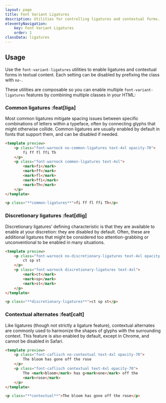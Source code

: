 ```yaml
---
layout: page
title: Font Variant Ligatures
description: Utilities for controlling ligatures and contextual forms.
eleventyNavigation:
    key: Font Variant Ligatures
    order: 1
classData: ligatures
---
```


## Usage

Use the `font-variant-ligatures` utilities to enable ligatures and contextual forms in textual content. Each setting can be disabled by prefixing the class with `no-`.

These utilities are composable so you can enable multiple `font-variant-ligatures` features by combining multiple classes in your HTML:

### Common ligatures :feat[liga]

Most common ligatures mitigate spacing issues between specific combinations of letters within a typeface, often by connecting glyphs that might otherwise collide. Common ligatures are usually enabled by default in fonts that support them, and can be disabled if needed.

```html orange
<template preview>
    <p class="font-warnock no-common-ligatures text-4xl opacity-70">
        fi ff fl ffi Th
    </p>
    <p class="font-warnock common-ligatures text-4xl">
        <mark>fi</mark>
        <mark>ff</mark>
        <mark>fl</mark>
        <mark>ffi</mark>
        <mark>Th</mark>
    </p>
</template>

<p class="**common-ligatures**">fi ff fl ffi Th</p>
```

### Discretionary ligatures :feat[dlig]

Discretionary ligatures’ defining characteristic is that they are available to enable at your discretion: they are disabled by default. Often, these are additional ligatures that might be considered too attention-grabbing or unconventional to be enabled in many situations.

```html rose
<template preview>
    <p class="font-warnock no-discretionary-ligatures text-4xl opacity-70">
        ct sp st
    </p>
    <p class="font-warnock discretionary-ligatures text-4xl">
        <mark>ct</mark>
        <mark>sp</mark>
        <mark>st</mark>
    </p>
</template>

<p class="**discretionary-ligatures**">ct sp st</p>
```

### Contextual alternates :feat[calt]

Like ligatures (though not strictly a ligature feature), contextual alternates are commonly used to harmonize the shapes of glyphs with the surrounding context. This feature is also enabled by default, except in Chrome, and cannot be disabled in Safari.

```html indigo
<template preview>
    <p class="font-caflisch no-contextual text-4xl opacity-70">
        The bloom has gone off the rose
    </p>
    <p class="font-caflisch contextual text-4xl opacity-70">
        The <mark>bloom</mark> has g<mark>one</mark> off the
        <mark>rose</mark>
    </p>
</template>

<p class="**contextual**">The bloom has gone off the rose</p>
```
